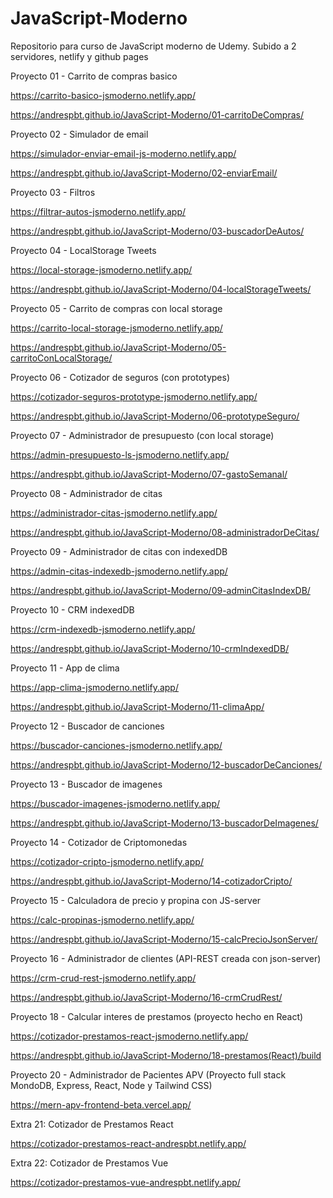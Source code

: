 # JavaScript-Moderno

Repositorio para curso de JavaScript moderno de Udemy. Subido a 2 servidores, netlify y github pages

Proyecto 01 - Carrito de compras basico

https://carrito-basico-jsmoderno.netlify.app/

https://andrespbt.github.io/JavaScript-Moderno/01-carritoDeCompras/

Proyecto 02 - Simulador de email

https://simulador-enviar-email-js-moderno.netlify.app/

https://andrespbt.github.io/JavaScript-Moderno/02-enviarEmail/

Proyecto 03 - Filtros

https://filtrar-autos-jsmoderno.netlify.app/

https://andrespbt.github.io/JavaScript-Moderno/03-buscadorDeAutos/

Proyecto 04 - LocalStorage Tweets

https://local-storage-jsmoderno.netlify.app/

https://andrespbt.github.io/JavaScript-Moderno/04-localStorageTweets/

Proyecto 05 - Carrito de compras con local storage

https://carrito-local-storage-jsmoderno.netlify.app/

https://andrespbt.github.io/JavaScript-Moderno/05-carritoConLocalStorage/

Proyecto 06 - Cotizador de seguros (con prototypes)

https://cotizador-seguros-prototype-jsmoderno.netlify.app/

https://andrespbt.github.io/JavaScript-Moderno/06-prototypeSeguro/

Proyecto 07 - Administrador de presupuesto (con local storage)

https://admin-presupuesto-ls-jsmoderno.netlify.app/

https://andrespbt.github.io/JavaScript-Moderno/07-gastoSemanal/

Proyecto 08 - Administrador de citas

https://administrador-citas-jsmoderno.netlify.app/

https://andrespbt.github.io/JavaScript-Moderno/08-administradorDeCitas/

Proyecto 09 - Administrador de citas con indexedDB

https://admin-citas-indexedb-jsmoderno.netlify.app/

https://andrespbt.github.io/JavaScript-Moderno/09-adminCitasIndexDB/

Proyecto 10 - CRM indexedDB

https://crm-indexedb-jsmoderno.netlify.app/

https://andrespbt.github.io/JavaScript-Moderno/10-crmIndexedDB/

Proyecto 11 - App de clima

https://app-clima-jsmoderno.netlify.app/

https://andrespbt.github.io/JavaScript-Moderno/11-climaApp/

Proyecto 12 - Buscador de canciones

https://buscador-canciones-jsmoderno.netlify.app/

https://andrespbt.github.io/JavaScript-Moderno/12-buscadorDeCanciones/

Proyecto 13 - Buscador de imagenes

https://buscador-imagenes-jsmoderno.netlify.app/

https://andrespbt.github.io/JavaScript-Moderno/13-buscadorDeImagenes/

Proyecto 14 - Cotizador de Criptomonedas

https://cotizador-cripto-jsmoderno.netlify.app/

https://andrespbt.github.io/JavaScript-Moderno/14-cotizadorCripto/

Proyecto 15 - Calculadora de precio y propina con JS-server

https://calc-propinas-jsmoderno.netlify.app/

https://andrespbt.github.io/JavaScript-Moderno/15-calcPrecioJsonServer/

Proyecto 16 - Administrador de clientes (API-REST creada con json-server)

https://crm-crud-rest-jsmoderno.netlify.app/

https://andrespbt.github.io/JavaScript-Moderno/16-crmCrudRest/

Proyecto 18 - Calcular interes de prestamos (proyecto hecho en React)

https://cotizador-prestamos-react-jsmoderno.netlify.app/

https://andrespbt.github.io/JavaScript-Moderno/18-prestamos(React)/build

Proyecto 20 - Administrador de Pacientes APV (Proyecto full stack MondoDB, Express, React, Node y Tailwind CSS)

https://mern-apv-frontend-beta.vercel.app/

Extra 21: Cotizador de Prestamos React

https://cotizador-prestamos-react-andrespbt.netlify.app/

Extra 22: Cotizador de Prestamos Vue

https://cotizador-prestamos-vue-andrespbt.netlify.app/
